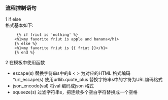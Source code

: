 ### 流程控制语句
1 if else  
格式基本如下:  

```
     {% if friut is 'nothing' %}
    <h1>my favorite friut is apple and banana</h1>
    {% else %}
    <h1>my favorite friut is {{ friut }}</h1>
    {% end %}

```  

2 在模板中使用函数  
* escape(s) 替换字符串s中的& < > 为对应的HTML 格式编码  
*url_escape(s) 使用urllib.quote_plus 替换字符串s中的字符为URL编码格式  
* json_encode(val) 将val 编码成json 格式  
* squeeze(s) 过滤字符串s，把连续多个空白字符替换成一个空格  

